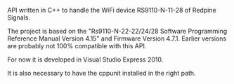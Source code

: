 API written in C++ to handle the WiFi device RS9110-N-11-28 of Redpine Signals.

The project is based on the "Rs9110-N-22-22/24/28 Software Programming Reference Manual Version 4.15" and Firmware Version 4.7.1. Earlier versions are probably not 100% compatible with this API.

For now it is developed in Visual Studio Express 2010.

It is also necessary to have the cppunit installed in the right path.